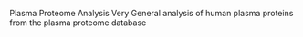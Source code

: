 Plasma Proteome Analysis
Very General analysis of human plasma proteins from the plasma proteome database

